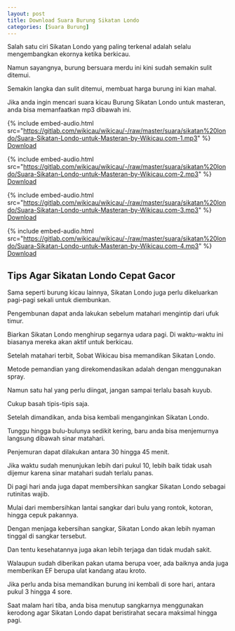 ```yaml
---
layout: post
title: Download Suara Burung Sikatan Londo
categories: [Suara Burung]
---
```


Salah satu ciri Sikatan Londo yang paling terkenal adalah selalu mengembangkan ekornya ketika berkicau.

Namun sayangnya, burung bersuara merdu ini kini sudah semakin sulit ditemui.

Semakin langka dan sulit ditemui, membuat harga burung ini kian mahal.

Jika anda ingin mencari suara kicau Burung Sikatan Londo untuk masteran, anda bisa memanfaatkan mp3 dibawah ini.

{% include embed-audio.html src="https://gitlab.com/wikicau/wikicau/-/raw/master/suara/sikatan%20londo/Suara-Sikatan-Londo-untuk-Masteran-by-Wikicau.com-1.mp3" %}
[Download](https://bit.ly/31Q0Zbo)

{% include embed-audio.html src="https://gitlab.com/wikicau/wikicau/-/raw/master/suara/sikatan%20londo/Suara-Sikatan-Londo-untuk-Masteran-by-Wikicau.com-2.mp3" %}
[Download](https://bit.ly/2YcJn6Y)

{% include embed-audio.html src="https://gitlab.com/wikicau/wikicau/-/raw/master/suara/sikatan%20londo/Suara-Sikatan-Londo-untuk-Masteran-by-Wikicau.com-3.mp3" %}
[Download](https://bit.ly/2XtPhUj)

{% include embed-audio.html src="https://gitlab.com/wikicau/wikicau/-/raw/master/suara/sikatan%20londo/Suara-Sikatan-Londo-untuk-Masteran-by-Wikicau.com-4.mp3" %}
[Download](https://bit.ly/2x5ODxs)

## Tips Agar Sikatan Londo Cepat Gacor

Sama seperti burung kicau lainnya, Sikatan Londo juga perlu dikeluarkan pagi-pagi sekali untuk diembunkan.

Pengembunan dapat anda lakukan sebelum matahari mengintip dari ufuk timur.

Biarkan Sikatan Londo menghirup segarnya udara pagi. Di waktu-waktu ini biasanya mereka akan aktif untuk berkicau.

Setelah matahari terbit, Sobat Wikicau bisa memandikan Sikatan Londo.

Metode pemandian yang direkomendasikan adalah dengan menggunakan spray.

Namun satu hal yang perlu diingat, jangan sampai terlalu basah kuyub.

Cukup basah tipis-tipis saja.

Setelah dimandikan, anda bisa kembali menganginkan Sikatan Londo.

Tunggu hingga bulu-bulunya sedikit kering, baru anda bisa menjemurnya langsung dibawah sinar matahari.

Penjemuran dapat dilakukan antara 30 hingga 45 menit.

Jika waktu sudah menunjukan lebih dari pukul 10, lebih baik tidak usah dijemur karena sinar matahari sudah terlalu panas.

Di pagi hari anda juga dapat membersihkan sangkar Sikatan Londo sebagai rutinitas wajib.

Mulai dari membersihkan lantai sangkar dari bulu yang rontok, kotoran, hingga cepuk pakannya.

Dengan menjaga kebersihan sangkar, Sikatan Londo akan lebih nyaman tinggal di sangkar tersebut.

Dan tentu kesehatannya juga akan lebih terjaga dan tidak mudah sakit.

Walaupun sudah diberikan pakan utama berupa voer, ada baiknya anda juga memberikan EF berupa ulat kandang atau kroto.

Jika perlu anda bisa memandikan burung ini kembali di sore hari, antara pukul 3 hingga 4 sore.

Saat malam hari tiba, anda bisa menutup sangkarnya menggunakan kerodong agar Sikatan Londo dapat beristirahat secara maksimal hingga pagi.